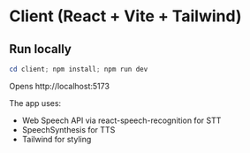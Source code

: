 # Client (React + Vite + Tailwind)

## Run locally
```powershell
cd client; npm install; npm run dev
```
Opens http://localhost:5173

The app uses:
- Web Speech API via react-speech-recognition for STT
- SpeechSynthesis for TTS
- Tailwind for styling
